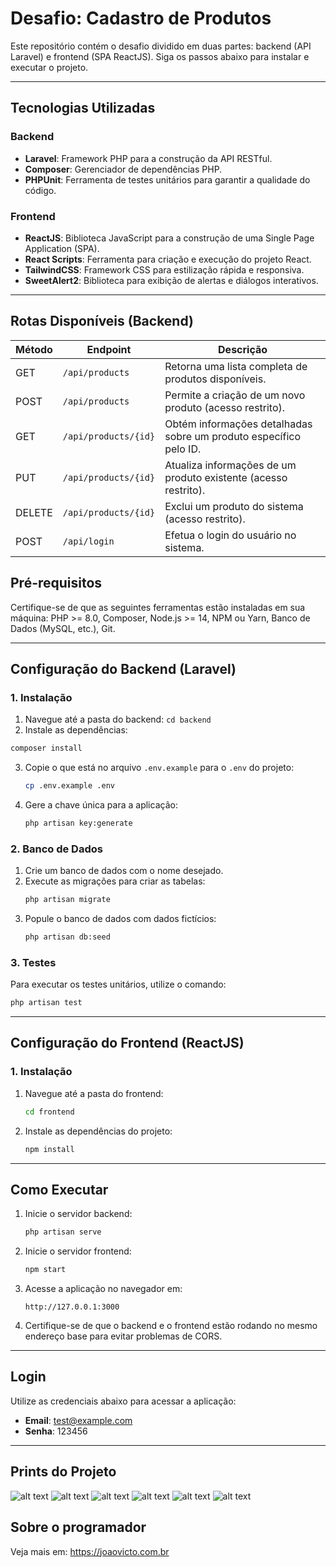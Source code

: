 # Desafio: Cadastro de Produtos

Este repositório contém o desafio dividido em duas partes: backend (API Laravel) e frontend (SPA ReactJS). Siga os passos abaixo para instalar e executar o projeto.

---

## Tecnologias Utilizadas

### **Backend**
- **Laravel**: Framework PHP para a construção da API RESTful.
- **Composer**: Gerenciador de dependências PHP.
- **PHPUnit**: Ferramenta de testes unitários para garantir a qualidade do código.

### **Frontend**
- **ReactJS**: Biblioteca JavaScript para a construção de uma Single Page Application (SPA).
- **React Scripts**: Ferramenta para criação e execução do projeto React.
- **TailwindCSS**: Framework CSS para estilização rápida e responsiva.
- **SweetAlert2**: Biblioteca para exibição de alertas e diálogos interativos.

---

## **Rotas Disponíveis (Backend)**

<table>
  <thead>
    <tr>
      <th>Método</th>
      <th>Endpoint</th>
      <th>Descrição</th>
    </tr>
  </thead>
  <tbody>
    <tr>
      <td>GET</td>
      <td><code>/api/products</code></td>
      <td>Retorna uma lista completa de produtos disponíveis.</td>
    </tr>
    <tr>
      <td>POST</td>
      <td><code>/api/products</code></td>
      <td>Permite a criação de um novo produto (acesso restrito).</td>
    </tr>
    <tr>
      <td>GET</td>
      <td><code>/api/products/{id}</code></td>
      <td>Obtém informações detalhadas sobre um produto específico pelo ID.</td>
    </tr>
    <tr>
      <td>PUT</td>
      <td><code>/api/products/{id}</code></td>
      <td>Atualiza informações de um produto existente (acesso restrito).</td>
    </tr>
    <tr>
      <td>DELETE</td>
      <td><code>/api/products/{id}</code></td>
      <td>Exclui um produto do sistema (acesso restrito).</td>
    </tr>
    <tr>
      <td>POST</td>
      <td><code>/api/login</code></td>
      <td>Efetua o login do usuário no sistema.</td>
    </tr>
  </tbody>
</table>


## Pré-requisitos
Certifique-se de que as seguintes ferramentas estão instaladas em sua máquina: PHP >= 8.0, Composer, Node.js >= 14, NPM ou Yarn, Banco de Dados (MySQL, etc.), Git.

---

## Configuração do Backend (Laravel)

### 1. Instalação
1. Navegue até a pasta do backend: `cd backend`
2. Instale as dependências:
 ```bash
 composer install
 ```
3. Copie o que está no arquivo `.env.example` para o `.env` do projeto:
   ```bash
   cp .env.example .env
   ```
4. Gere a chave única para a aplicação:
   ```bash
   php artisan key:generate
   ```

### 2. Banco de Dados
1. Crie um banco de dados com o nome desejado.
2. Execute as migrações para criar as tabelas:
   ```bash
   php artisan migrate
   ```
3. Popule o banco de dados com dados fictícios:
   ```bash
   php artisan db:seed
   ```

### 3. Testes
Para executar os testes unitários, utilize o comando:
```bash
php artisan test
```

---

## Configuração do Frontend (ReactJS)

### 1. Instalação
1. Navegue até a pasta do frontend:
   ```bash
   cd frontend
   ```
2. Instale as dependências do projeto:
   ```bash
   npm install
   ```



---

## Como Executar
1. Inicie o servidor backend:
   ```bash
   php artisan serve
   ```
2. Inicie o servidor frontend:
   ```bash
   npm start
   ```
3. Acesse a aplicação no navegador em:
   ```
   http://127.0.0.1:3000
   ```
4. Certifique-se de que o backend e o frontend estão rodando no mesmo endereço base para evitar problemas de CORS.

---

## Login
Utilize as credenciais abaixo para acessar a aplicação:
- **Email**: test@example.com
- **Senha**: 123456

---

## Prints do Projeto
![alt text](prints/image-1.png)
![alt text](prints/image.png)
![alt text](prints/image-5.png)
![alt text](prints/image-2.png)
![alt text](prints/image-3.png)
![alt text](prints/image-4.png)

## Sobre o programador
Veja mais em: https://joaovicto.com.br
